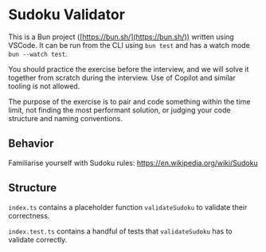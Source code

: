 # Sudoku Validator

This is a Bun project ([https://bun.sh/](https://bun.sh/)) written using VSCode. It can be run from the CLI using `bun test` and has a watch mode `bun --watch test`.

You should practice the exercise before the interview, and we will solve it together from scratch during the interview. Use of Copilot and similar tooling is not allowed.

The purpose of the exercise is to pair and code something within the time limit, not finding the most performant solution, or judging your code structure and naming conventions.

## Behavior
Familiarise yourself with Sudoku rules: https://en.wikipedia.org/wiki/Sudoku

## Structure
`index.ts` contains a placeholder function `validateSudoku` to validate their correctness.

`index.test.ts` contains a handful of tests that `validateSudoku` has to validate correctly.
